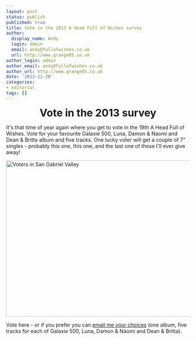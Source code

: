 ```yaml
---
layout: post
status: publish
published: true
title: Vote in the 2013 A Head Full of Wishes survey
author:
  display_name: Andy
  login: admin
  email: andy@fullofwishes.co.uk
  url: http://www.grange85.co.uk
author_login: admin
author_email: andy@fullofwishes.co.uk
author_url: http://www.grange85.co.uk
date: '2013-11-20'
categories:
- editorial
tags: []
---
```

<div style="font-weight:bold; font-color: #339; font-size: 2em; text-align: center;">Vote in the 2013 survey</div>
<p>It's that time of year again where you get to vote in the 19th A Head Full of Wishes. Vote for your favourite Galaxie 500, Luna, Damon & Naomi and Dean & Britta album and five tracks. One lucky voter will get a couple of 7" singles - probably this one, this one, and the last one of these I'll ever give away!</p>
<p><a href="http://www.flickr.com/photos/neontommy/8163058462" title="Voters in San Gabriel Valley by Neon Tommy, on Flickr"><img class="aligncenter" src="//farm9.staticflickr.com/8063/8163058462_2e5851f20f_z.jpg" width="640" height="427" alt="Voters in San Gabriel Valley"></a></p>
<p>Vote here - or if you prefer you can <a href="mailto:andy@grange85.co.uk?Subject=Survey%202013">email me your choices</a> (one album, five tracks for each of Galaxie 500, Luna, Damon & Naomi and Dean & Britta).</p>
